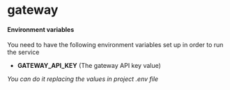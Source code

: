 # gateway

#### Environment variables
You need to have the following environment variables set up in order to run the service
- **GATEWAY_API_KEY** (The gateway API key value)

_You can do it replacing the values in project .env file_
